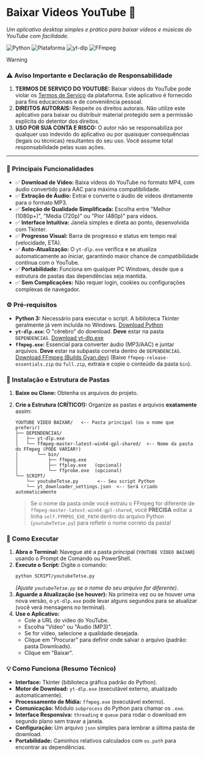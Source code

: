 # Baixar Videos YouTube 💾​

*Um aplicativo desktop simples e prático para baixar vídeos e músicas do YouTube com facilidade.*

![Python](https://img.shields.io/badge/Python-3.7%2B-blue?style=for-the-badge&logo=python)
![Plataforma](https://img.shields.io/badge/Plataforma-Windows-lightgrey?style=for-the-badge&logo=windows)
![yt-dlp](https://img.shields.io/badge/Dependência-yt--dlp.exe-orange?style=for-the-badge)
![FFmpeg](https://img.shields.io/badge/Dependência-FFmpeg-blueviolet?style=for-the-badge)


> [!WARNING]
> ### ⚠️ Aviso Importante e Declaração de Responsabilidade
>
> 1.  **TERMOS DE SERVIÇO DO YOUTUBE:** Baixar vídeos do YouTube pode violar os [Termos de Serviço](https://www.youtube.com/static?template=terms) da plataforma. Este aplicativo é fornecido para fins educacionais e de conveniência pessoal.
> 2.  **DIREITOS AUTORAIS:** Respeite os direitos autorais. Não utilize este aplicativo para baixar ou distribuir material protegido sem a permissão explícita do detentor dos direitos.
> 3.  **USO POR SUA CONTA E RISCO:** O autor não se responsabiliza por qualquer uso indevido do aplicativo ou por quaisquer consequências (legais ou técnicas) resultantes do seu uso. Você assume total responsabilidade pelas suas ações.

---

### 📌 Principais Funcionalidades

-   ✅ **Download de Vídeo:** Baixa vídeos do YouTube no formato MP4, com áudio convertido para AAC para máxima compatibilidade.
-   ✅ **Extração de Áudio:** Extrai e converte o áudio de vídeos diretamente para o formato MP3.
-   ✅ **Seleção de Qualidade Simplificada:** Escolha entre "Melhor (1080p+)", "Média (720p)" ou "Pior (480p)" para vídeos.
-   ✅ **Interface Intuitiva:** Janela simples e direta ao ponto, desenvolvida com Tkinter.
-   ✅ **Progresso Visual:** Barra de progresso e status em tempo real (velocidade, ETA).
-   ✅ **Auto-Atualização:** O `yt-dlp.exe` verifica e se atualiza automaticamente ao iniciar, garantindo maior chance de compatibilidade contínua com o YouTube.
-   ✅ **Portabilidade:** Funciona em qualquer PC Windows, desde que a estrutura de pastas das dependências seja mantida.
-   ✅ **Sem Complicações:** Não requer login, cookies ou configurações complexas de navegador.

### ⚙️ Pré-requisitos

* **Python 3:** Necessário para executar o script. A biblioteca Tkinter geralmente já vem incluída no Windows. [Download Python](https://www.python.org/downloads/)
* **`yt-dlp.exe`:** O "cérebro" do download. **Deve** estar na pasta `DEPENDENCIAS`. [Download yt-dlp.exe](https://github.com/yt-dlp/yt-dlp/releases/latest)
* **`ffmpeg.exe`:** Essencial para converter áudio (MP3/AAC) e juntar arquivos. **Deve** estar na subpasta correta dentro de `DEPENDENCIAS`. [Download FFmpeg (Builds Gyan.dev)](https://www.gyan.dev/ffmpeg/builds/) (Baixe `ffmpeg-release-essentials.zip` ou `full.zip`, extraia e copie o conteúdo da pasta `bin`).

### 🔧 Instalação e Estrutura de Pastas

1.  **Baixe ou Clone:** Obtenha os arquivos do projeto.
2.  **Crie a Estrutura (CRÍTICO!):** Organize as pastas e arquivos **exatamente** assim:

    ```
    YOUTUBE VIDEO BAIXAR/   <-- Pasta principal (ou o nome que preferir)
    ├── DEPENDENCIAS/
    │   ├── yt-dlp.exe
    │   └── ffmpeg-master-latest-win64-gpl-shared/  <-- Nome da pasta do FFmpeg (PODE VARIAR!)
    │       └── bin/
    │           ├── ffmpeg.exe
    │           ├── ffplay.exe   (opcional)
    │           └── ffprobe.exe  (opcional)
    └── SCRIPT/
        └── youtubeTetse.py       <-- Seu script Python
        └── yt_downloader_settings.json  <-- Será criado automaticamente
    ```
    > Se o nome da pasta onde você extraiu o FFmpeg for diferente de `ffmpeg-master-latest-win64-gpl-shared`, você **PRECISA** editar a linha `self.FFMPEG_EXE_PATH` dentro do arquivo Python (`youtubeTetse.py`) para refletir o nome correto da pasta!

### 🚀 Como Executar

1.  **Abra o Terminal:** Navegue até a pasta principal (`YOUTUBE VIDEO BAIXAR`) usando o Prompt de Comando ou PowerShell.
2.  **Execute o Script:** Digite o comando:
    ```bash
    python SCRIPT/youtubeTetse.py
    ```
    *(Ajuste `youtubeTetse.py` se o nome do seu arquivo for diferente)*.
3.  **Aguarde a Atualização (se houver):** Na primeira vez ou se houver uma nova versão, o `yt-dlp.exe` pode levar alguns segundos para se atualizar (você verá mensagens no terminal).
4.  **Use o Aplicativo:**
    * Cole a URL do vídeo do YouTube.
    * Escolha "Vídeo" ou "Áudio (MP3)".
    * Se for vídeo, selecione a qualidade desejada.
    * Clique em "Procurar" para definir onde salvar o arquivo (padrão: pasta Downloads).
    * Clique em "Baixar".

### 💡 Como Funciona (Resumo Técnico)

* **Interface:** Tkinter (biblioteca gráfica padrão do Python).
* **Motor de Download:** `yt-dlp.exe` (executável externo, atualizado automaticamente).
* **Processamento de Mídia:** `ffmpeg.exe` (executável externo).
* **Comunicação:** Módulo `subprocess` do Python para chamar os `.exe`.
* **Interface Responsiva:** `threading` e `queue` para rodar o download em segundo plano sem travar a janela.
* **Configuração:** Um arquivo `json` simples para lembrar a última pasta de download.
* **Portabilidade:** Caminhos relativos calculados com `os.path` para encontrar as dependências.
